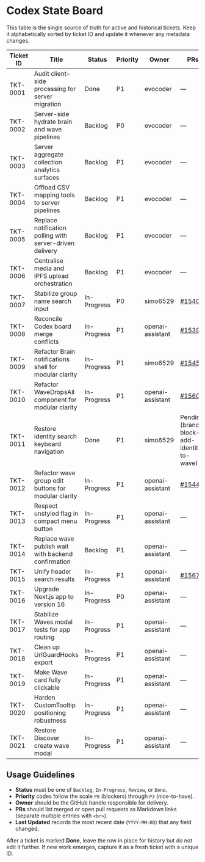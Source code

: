 # Codex State Board

This table is the single source of truth for active and historical tickets. Keep it alphabetically sorted by ticket ID and update it whenever any metadata changes.

| Ticket ID | Title | Status | Priority | Owner | PRs | Last Updated |
|-----------|-------|--------|----------|-------|-----|--------------|
| TKT-0001 | Audit client-side processing for server migration | Done | P1 | evocoder | — | 2025-10-14 |
| TKT-0002 | Server-side hydrate brain and wave pipelines | Backlog | P0 | evocoder | — | 2025-10-14 |
| TKT-0003 | Server aggregate collection analytics surfaces | Backlog | P1 | evocoder | — | 2025-10-14 |
| TKT-0004 | Offload CSV mapping tools to server pipelines | Backlog | P1 | evocoder | — | 2025-10-14 |
| TKT-0005 | Replace notification polling with server-driven delivery | Backlog | P1 | evocoder | — | 2025-10-14 |
| TKT-0006 | Centralise media and IPFS upload orchestration | Backlog | P1 | evocoder | — | 2025-10-14 |
| TKT-0007 | Stabilize group name search input | In-Progress | P0 | simo6529 | [#1540](https://github.com/6529-Collections/6529seize-frontend/pull/1540) | 2025-10-14 |
| TKT-0008 | Reconcile Codex board merge conflicts | In-Progress | P1 | openai-assistant | [#1539](https://github.com/6529-Collections/6529seize-frontend/pull/1539) | 2025-10-14 |
| TKT-0009 | Refactor Brain notifications shell for modular clarity | In-Progress | P1 | simo6529 | [#1545](https://github.com/6529-Collections/6529seize-frontend/pull/1545) | 2025-10-15 |
| TKT-0010 | Refactor WaveDropsAll component for modular clarity | In-Progress | P1 | openai-assistant | [#1560](https://github.com/6529-Collections/6529seize-frontend/pull/1560) | 2025-10-22 |
| TKT-0011 | Restore identity search keyboard navigation | Done | P1 | simo6529 | Pending (branch block-add-identity-to-wave) | 2025-10-26 |
| TKT-0012 | Refactor wave group edit buttons for modular clarity | In-Progress | P1 | openai-assistant | [#1544](https://github.com/6529-Collections/6529seize-frontend/pull/1544) | 2025-10-26 |
| TKT-0013 | Respect unstyled flag in compact menu button | In-Progress | P1 | openai-assistant | — | 2025-10-23 |
| TKT-0014 | Replace wave publish wait with backend confirmation | Backlog | P1 | openai-assistant | — | 2025-10-24 |
| TKT-0015 | Unify header search results | In-Progress | P1 | openai-assistant | [#1567](https://github.com/6529-Collections/6529seize-frontend/pull/1567) | 2025-10-24 |
| TKT-0016 | Upgrade Next.js app to version 16 | In-Progress | P0 | openai-assistant | — | 2025-10-27 |
| TKT-0017 | Stabilize Waves modal tests for app routing | In-Progress | P1 | openai-assistant | — | 2025-10-27 |
| TKT-0018 | Clean up UrlGuardHooks export | In-Progress | P1 | openai-assistant | — | 2025-10-28 |
| TKT-0019 | Make Wave card fully clickable | In-Progress | P1 | openai-assistant | — | 2025-10-27 |
| TKT-0020 | Harden CustomTooltip positioning robustness | In-Progress | P1 | openai-assistant | — | 2025-10-28 |
| TKT-0021 | Restore Discover create wave modal | In-Progress | P1 | openai-assistant | — | 2025-10-29 |

## Usage Guidelines

- **Status** must be one of `Backlog`, `In-Progress`, `Review`, or `Done`.
- **Priority** codes follow the scale `P0` (blockers) through `P3` (nice-to-have).
- **Owner** should be the GitHub handle responsible for delivery.
- **PRs** should list merged or open pull requests as Markdown links (separate multiple entries with `<br>`).
- **Last Updated** records the most recent date (`YYYY-MM-DD`) that any field changed.

After a ticket is marked **Done**, leave the row in place for history but do not edit it further. If new work emerges, capture it as a fresh ticket with a unique ID.
